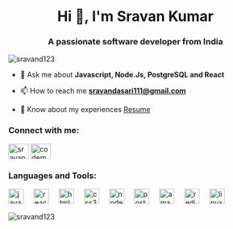 <h1 align="center">Hi 👋, I'm Sravan Kumar</h1>
<h3 align="center">A passionate software developer from India</h3>

<p align="left"> <img src="https://komarev.com/ghpvc/?username=sravand123&label=Profile%20views&color=0e75b6&style=flat" alt="sravand123" /> </p>

- 💬 Ask me about **Javascript, Node.Js, PostgreSQL and React**

- 📫 How to reach me **sravandasari111@gmail.com**

- 📄 Know about my experiences [Resume](https://drive.google.com/file/d/110PAFaDoYto2yTQIC2bvZ1S-MNDLNjav/view?usp=sharing)

<h3 align="left">Connect with me:</h3>
<p align="left">
<a href="https://linkedin.com/in/sravan-kumar-dasari-02ab93195" target="blank"><img align="center" src="https://raw.githubusercontent.com/rahuldkjain/github-profile-readme-generator/master/src/images/icons/Social/linked-in-alt.svg" alt="sravan-kumar-dasari-02ab93195" height="30" width="40" /></a>
<a href="https://www.leetcode.com/codemonk999" target="blank"><img align="center" src="https://raw.githubusercontent.com/rahuldkjain/github-profile-readme-generator/master/src/images/icons/Social/leet-code.svg" alt="codemonk999" height="30" width="40" /></a>
</p>

<h3 align="left">Languages and Tools:</h3>
<div align="left">
  <img src="https://cdn.jsdelivr.net/gh/devicons/devicon/icons/javascript/javascript-original.svg" height="30" alt="javascript logo"  />
  <img width="12" />
  <img src="https://cdn.jsdelivr.net/gh/devicons/devicon/icons/react/react-original.svg" height="30" alt="react logo"  />
  <img width="12" />
  <img src="https://cdn.jsdelivr.net/gh/devicons/devicon/icons/html5/html5-original.svg" height="30" alt="html5 logo"  />
  <img width="12" />
  <img src="https://cdn.jsdelivr.net/gh/devicons/devicon/icons/css3/css3-original.svg" height="30" alt="css3 logo"  />
  <img width="12" />
  <img src="https://cdn.jsdelivr.net/gh/devicons/devicon/icons/nodejs/nodejs-original.svg" height="30" alt="nodejs logo"  />
  <img width="12" />
  <img src="https://cdn.jsdelivr.net/gh/devicons/devicon/icons/postgresql/postgresql-original.svg" height="30" alt="postgresql logo"  />
  <img width="12" />
  <img src="https://cdn.jsdelivr.net/gh/devicons/devicon/icons/amazonwebservices/amazonwebservices-line-wordmark.svg" height="30" alt="amazonwebservices logo"  />
  <img width="12" />
  <img src="https://cdn.jsdelivr.net/gh/devicons/devicon/icons/redis/redis-original.svg" height="30" alt="redis logo"  />
  <img width="12" />
  <img src="https://cdn.jsdelivr.net/gh/devicons/devicon/icons/linux/linux-original.svg" height="30" alt="linux logo"  />
</div>

<p><img align="center" src="https://github-readme-stats.vercel.app/api/top-langs?username=sravand123&show_icons=true&locale=en&layout=compact" alt="sravand123" /></p>
